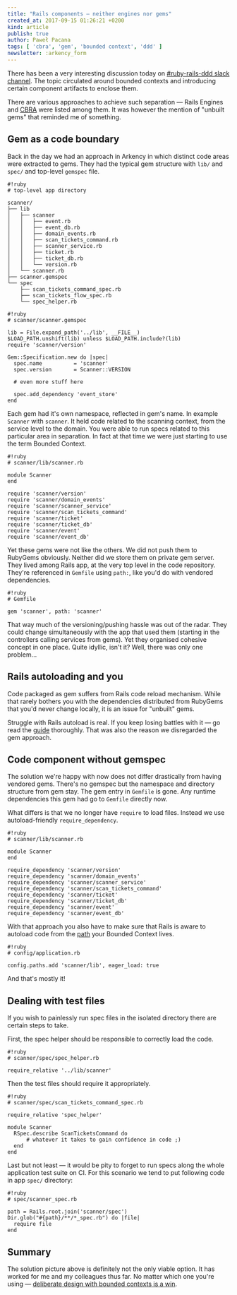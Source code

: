 ```yaml
---
title: "Rails components — neither engines nor gems"
created_at: 2017-09-15 01:26:21 +0200
kind: article
publish: true
author: Paweł Pacana
tags: [ 'cbra', 'gem', 'bounded context', 'ddd' ]
newsletter: :arkency_form
---
```


There has been a very interesting discussion today on [\#ruby-rails-ddd slack channel](https://arkency.dpdcart.com/cart/view?product_id=154898&method_id=165682#/). The topic circulated around bounded contexts and introducing certain component artifacts to enclose them.

<!-- more -->

There are various approaches to achieve such separation —  Rails Engines and [CBRA](http://shageman.github.io/cbra.info/) were listed among them. It was however the mention of "unbuilt gems" that reminded me of something.

## Gem as a code boundary

Back in the day we had an approach in Arkency in which distinct code areas were extracted to gems. They had the typical gem structure with `lib/` and `spec/` and top-level `gemspec` file.

```
#!ruby
# top-level app directory

scanner/
├── lib
│   ├── scanner
│   │   ├── event.rb
│   │   ├── event_db.rb
│   │   ├── domain_events.rb
│   │   ├── scan_tickets_command.rb
│   │   ├── scanner_service.rb
│   │   ├── ticket.rb
│   │   ├── ticket_db.rb
│   │   └── version.rb
│   └── scanner.rb
├── scanner.gemspec
└── spec
    ├── scan_tickets_command_spec.rb
    ├── scan_tickets_flow_spec.rb
    └── spec_helper.rb
```

```
#!ruby
# scanner/scanner.gemspec

lib = File.expand_path('../lib', __FILE__)
$LOAD_PATH.unshift(lib) unless $LOAD_PATH.include?(lib)
require 'scanner/version'

Gem::Specification.new do |spec|
  spec.name          = 'scanner'
  spec.version       = Scanner::VERSION

  # even more stuff here

  spec.add_dependency 'event_store'
end
```

Each gem had it's own namespace, reflected in gem's name. In example `Scanner` with `scanner`. It held code related to the scanning context, from the service level to the domain. You were able to run specs related to this particular area in separation.
In fact at that time we were just starting to use the term Bounded Context.

```
#!ruby
# scanner/lib/scanner.rb

module Scanner
end

require 'scanner/version'
require 'scanner/domain_events'
require 'scanner/scanner_service'
require 'scanner/scan_tickets_command'
require 'scanner/ticket'
require 'scanner/ticket_db'
require 'scanner/event'
require 'scanner/event_db'
```

Yet these gems were not like the others. We did not push them to RubyGems obviously. Neither did we store them on private gem server. They lived among Rails app, at the very top level in the code repository. They're referenced in `Gemfile` using `path:`, like you'd do with vendored dependencies.

```
#!ruby
# Gemfile

gem 'scanner', path: 'scanner'
```

That way much of the versioning/pushing hassle was out of the radar. They could change simultaneously with the app that used them (starting in the controllers calling services from gems). Yet they organised cohesive concept in one place. Quite idyllic, isn't it? Well, there was only one problem…

## Rails autoloading and you

Code packaged as gem suffers from Rails code reload mechanism. While that rarely bothers you with the dependencies distributed from RubyGems that you'd never change locally, it is an issue for "unbuilt" gems.

Struggle with Rails autoload is real. If you keep losing battles with it — go read the [guide](http://guides.rubyonrails.org/autoloading_and_reloading_constants.html) thoroughly. That was also the reason we disregarded the gem approach.

## Code component without gemspec

The solution we're happy with now does not differ drastically from having vendored gems. There's no gemspec but the namespace and directory structure from gem stay. The gem entry in `Gemfile` is gone. Any runtime dependencies this gem had go to `Gemfile` directly now.

What differs is that we no longer have `require` to load files. Instead we use autoload-friendly `require_dependency`.

```
#!ruby
# scanner/lib/scanner.rb

module Scanner
end

require_dependency 'scanner/version'
require_dependency 'scanner/domain_events'
require_dependency 'scanner/scanner_service'
require_dependency 'scanner/scan_tickets_command'
require_dependency 'scanner/ticket'
require_dependency 'scanner/ticket_db'
require_dependency 'scanner/event'
require_dependency 'scanner/event_db'
```

With that approach you also have to make sure that Rails is aware to autoload code from the [path](http://blog.arkency.com/2014/11/dont-forget-about-eager-load-when-extending-autoload/) your Bounded Context lives.

```
#!ruby
# config/application.rb

config.paths.add 'scanner/lib', eager_load: true
```

And that's mostly it!

 ## Dealing with test files

If you wish to painlessly run spec files in the isolated directory there are certain steps to take.

First, the spec helper should be responsible to correctly load the code.

```
#!ruby
# scanner/spec/spec_helper.rb

require_relative '../lib/scanner'
```

Then the test files should require it appropriately.

```
#!ruby
# scanner/spec/scan_tickets_command_spec.rb

require_relative 'spec_helper'

module Scanner
  RSpec.describe ScanTicketsCommand do
	  # whatever it takes to gain confidence in code ;)
  end
end
```

Last but not least — it would be pity to forget to run specs along the whole application test suite on CI. For this scenario we tend to put following code in app `spec/` directory:

```
#!ruby
# spec/scanner_spec.rb

path = Rails.root.join('scanner/spec')
Dir.glob("#{path}/**/*_spec.rb") do |file|
  require file
end
```

## Summary

The solution picture above is definitely not the only viable option. It has worked for me and my colleagues thus far. No matter which one you're using — [deliberate design with bounded contexts is a win](https://twitter.com/owickstrom/status/889819275820756992).
